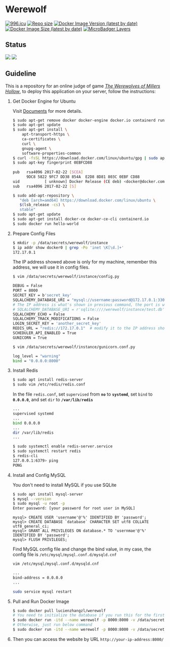 # Werewolf
[![996.icu](https://img.shields.io/badge/link-996.icu-red.svg?label=Anti%20996)](https://996.icu)
[![Repo size](https://img.shields.io/github/repo-size/LucienZhang/werewolf?label=Repo%20Size)](https://github.com/LucienZhang/werewolf)
[![Docker Image Version (latest by date)](https://img.shields.io/docker/v/lucienzhangzl/werewolf?label=Image%20Version)](https://hub.docker.com/r/lucienzhangzl/werewolf)
[![Docker Image Size (latest by date)](https://img.shields.io/docker/image-size/lucienzhangzl/werewolf?label=Image%20Size)](https://hub.docker.com/r/lucienzhangzl/werewolf)
[![MicroBadger Layers](https://img.shields.io/microbadger/layers/lucienzhangzl/werewolf?label=Image%20Layers)](https://hub.docker.com/r/lucienzhangzl/werewolf)

## Status

[![](https://github.com/LucienZhang/werewolf/workflows/Test/badge.svg)](https://github.com/LucienZhang/werewolf)
[![](https://github.com/LucienZhang/werewolf/workflows/Build/badge.svg)](https://hub.docker.com/r/lucienzhangzl/werewolf)

## Guideline

This is a repository for an online judge of game [*The Werewolves of Millers Hollow*](https://en.wikipedia.org/wiki/The_Werewolves_of_Millers_Hollow), to deploy this application on your server, follow the instructions:

1. Get Docker Engine for Ubuntu

   Visit [Documents](https://docs.docker.com/install/linux/docker-ce/ubuntu/) for more details.

   ```bash
   $ sudo apt-get remove docker docker-engine docker.io containerd runc
   $ sudo apt-get update
   $ sudo apt-get install \
       apt-transport-https \
       ca-certificates \
       curl \
       gnupg-agent \
       software-properties-common
   $ curl -fsSL https://download.docker.com/linux/ubuntu/gpg | sudo apt-key add -
   $ sudo apt-key fingerprint 0EBFCD88
       
   pub   rsa4096 2017-02-22 [SCEA]
         9DC8 5822 9FC7 DD38 854A  E2D8 8D81 803C 0EBF CD88
   uid           [ unknown] Docker Release (CE deb) <docker@docker.com>
   sub   rsa4096 2017-02-22 [S]
   
   $ sudo add-apt-repository \
      "deb [arch=amd64] https://download.docker.com/linux/ubuntu \
      $(lsb_release -cs) \
      stable"
   $ sudo apt-get update
   $ sudo apt-get install docker-ce docker-ce-cli containerd.io
   $ sudo docker run hello-world
   ```

2. Prepare Config Files

   ```bash
   $ mkdir -p /data/secrets/werewolf/instance
   $ ip addr show docker0 | grep -Po 'inet \K[\d.]+'
   172.17.0.1
   ```

   The IP address showed above is only for my machine, remember this address, we will use it in config files.

   ```bash
   $ vim /data/secrets/werewolf/instance/config.py
   
   DEBUG = False
   PORT = 8000
   SECRET_KEY = b'secret_key'
   SQLALCHEMY_DATABASE_URI = "mysql://username:password@172.17.0.1:3306/database?charset=utf8"
   # The IP address is what's shown in previous command, the port is which your mysql server on host machine is listening to, if you want to use sqlite, you can modify this attribute as below
   # SQLALCHEMY_DATABASE_URI = r'sqlite:////werewolf/instance/test.db'
   SQLALCHEMY_ECHO = False
   SQLALCHEMY_TRACK_MODIFICATIONS = False
   LOGIN_SECRET_KEY = 'another_secret_key'
   REDIS_URL = "redis://172.17.0.1"  # modify it to the IP address shown in previous command
   SCHEDULER_API_ENABLED = True
   GUNICORN = True
   ```

   ```bash
   $ vim /data/secrets/werewolf/instance/gunicorn.conf.py
   
   log_level = "warning"
   bind = "0.0.0.0:8000"
   ```

3. Install Redis

   ```bash
   $ sudo apt install redis-server
   $ sudo vim /etc/redis/redis.conf
   ```

   In the file `redis.conf`, set `supervised` from **`no`** to **`systemd`**, set `bind` to **`0.0.0.0`**, and set `dir` to **`/var/lib/redis`**

   ```bash
   ...
   supervised systemd
   ...
   bind 0.0.0.0
   ...
   dir /var/lib/redis
   ...
   ```

   ```bash
   $ sudo systemctl enable redis-server.service
   $ sudo systemctl restart redis
   $ redis-cli
   127.0.0.1:6379> ping
   PONG
   ```

4. Install and Config MySQL

   You don't need to install MySQL if you use SQLite

   ```bash
   $ sudo apt install mysql-server
   $ mysql --version
   $ sudo mysql -u root -p
   Enter password: [your password for root user in MySQL]
   ```

   ```mysql
   mysql> CREATE USER 'username'@'%' IDENTIFIED BY 'password';
   mysql> CREATE DATABASE `database` CHARACTER SET utf8 COLLATE utf8_general_ci;
   mysql> GRANT ALL PRIVILEGES ON database.* TO 'usernmae'@'%' IDENTIFIED BY 'password';
   mysql> FLUSH PRIVILEGES;
   ```

   Find MySQL config file and change the bind value, in my case, the config file is `/etc/mysql/mysql.conf.d/mysqld.cnf`

   ```bash
   vim /etc/mysql/mysql.conf.d/mysqld.cnf
   
   ...
   bind-address = 0.0.0.0
   ...
   
   sudo service mysql restart
   ```

5. Pull and Run Docker Image

   ```bash
   $ sudo docker pull lucienzhangzl/werewolf
   # You need to initialize the database if you run this for the first time
   $ sudo docker run -itd --name werewolf -p 8000:8000 -v /data/secrets/werewolf/instance:/data/project/werewolf/instance:ro lucienzhangzl/werewolf /bin/bash -c "DATABASE_URL=mysql://username:password@172.17.0.1:3306/database python scripts/init_db.py && gunicorn werewolf:create_app() -c ./werewolf/instance/gunicorn.conf.py"
   # Otherwise, just run below command
   $ sudo docker run -itd --name werewolf -p 8000:8000 -v /data/secrets/werewolf/instance:/data/project/werewolf/instance:ro lucienzhangzl/werewolf
   ```

6. Then you can access the website by URL `http://your-ip-address:8000/`